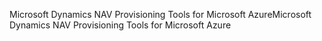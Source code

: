 <span data-ttu-id="90c1e-101">Microsoft Dynamics NAV Provisioning Tools for Microsoft Azure</span><span class="sxs-lookup"><span data-stu-id="90c1e-101">Microsoft Dynamics NAV Provisioning Tools for Microsoft Azure</span></span>
